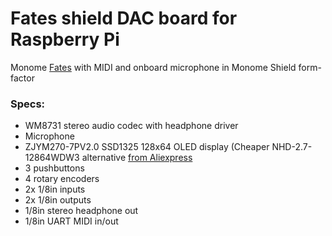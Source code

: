 # Fates shield DAC board for Raspberry Pi

Monome [Fates](https://github.com/okyeron/fates) with MIDI and onboard microphone in Monome Shield form-factor

### Specs:

- WM8731 stereo audio codec with headphone driver
- Microphone
- ZJYM270-7PV2.0 SSD1325 128x64 OLED display (Cheaper NHD-2.7-12864WDW3 alternative [from Aliexpress](https://aliexpress.ru/item/4000265549668.html)
- 3 pushbuttons
- 4 rotary encoders
- 2x 1/8in inputs
- 2x 1/8in outputs
- 1/8in stereo headphone out
- 1/8in UART MIDI in/out

